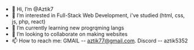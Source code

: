 - 👋 Hi, I’m @Aztik7
- 👀 I’m interested in Full-Stack Web Development, i've studied (html, css, js, php, react)
- 🌱 I’m currently learning new progrqming langs
- 💞️ I’m looking to collaborate on making websites
- 📫 How to reach me:
         GMAIL   -- aztik77@gmail.com.
         Discord -- aztik5352              
<!---
Aztik7/Aztik7 is a ✨ special ✨ repository because its `README.md` (this file) appears on your GitHub profile.
You can click the Preview link to take a look at your changes.
--->
